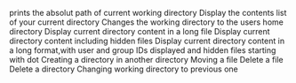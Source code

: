 prints the absolut path of current working directory
Display the contents list of your current directory
Changes the working directory to the users home directory
Display current directory content in a long file
Display current directory content including hidden files
Display current directory content in a long format,with user and group IDs displayed and hidden files starting with dot
Creating a directory in another directory
Moving a file
Delete a file
Delete a directory
Changing working directory to previous one
